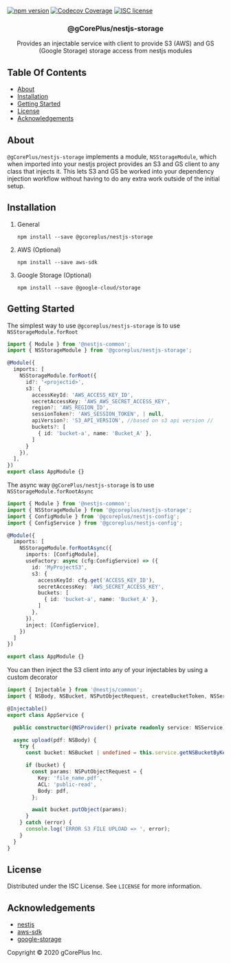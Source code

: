 [![npm version](http://img.shields.io/npm/v/@gcoreplus/nestjs-storage.svg?style=flat)](https://npmjs.org/package/@gCorePlus/nestjs-storage "View this project on npm")
[![Codecov Coverage](https://codecov.io/gh/gCorePlus/nestjs-storage/branch/master/graph/badge.svg)](https://codecov.io/gh/gCorePlus/nestjs-storage)
[![ISC license](http://img.shields.io/badge/license-ISC-brightgreen.svg)](http://opensource.org/licenses/ISC)

<p align="center">
  <h3 align="center">
    @gCorePlus/nestjs-storage
  </h3>

  <p align="center">
    Provides an injectable service with client to provide S3 (AWS) and GS (Google Storage) storage access from nestjs modules
  </p>
</p>

## Table Of Contents

- [About](#about)
- [Installation](#installation)
- [Getting Started](#getting-started)
- [License](#license)
- [Acknowledgements](#acknowledgements)

## About

`@gCorePlus/nestjs-storage` implements a module, `NSStorageModule`, which when imported into
your nestjs project provides an S3 and GS client to any class that injects it. This
lets S3 and GS be worked into your dependency injection workflow without having to
do any extra work outside of the initial setup.

## Installation

1. General
    
    `npm install --save @gcoreplus/nestjs-storage`

2. AWS (Optional)

    `npm install --save aws-sdk`

3. Google Storage (Optional)

    `npm install --save @google-cloud/storage` 

## Getting Started

The simplest way to use `@gcoreplus/nestjs-storage` is to use `NSStorageModule.forRoot`

```typescript
import { Module } from '@nestjs-common';
import { NSStorageModule } from '@gcoreplus/nestjs-storage';

@Module({
  imports: [
    NSStorageModule.forRoot({
      id?: '<projectid>',
      s3: {
        accessKeyId: 'AWS_ACCESS_KEY_ID',
        secretAccessKey: 'AWS_AWS_SECRET_ACCESS_KEY',
        region?: 'AWS_REGION_ID',
        sessionToken?: 'AWS_SESSION_TOKEN', | null, 
        apiVersion?: 'S3_API_VERSION', //based on s3 api version //
        buckets?: [
          { id: 'bucket-a', name: 'Bucket_A' },
        ]
      }
    }),
  ],
})
export class AppModule {}
```

The async way `@gCorePlus/nestjs-storage` is to use `NSStorageModule.forRootAsync`

```typescript
import { Module } from '@nestjs-common';
import { NSStorageModule } from '@gcoreplus/nestjs-storage';
import { ConfigModule } from '@gcoreplus/nestjs-config';
import { ConfigService } from '@gcoreplus/nestjs-config';

@Module({
  imports: [
    NSStorageModule.forRootAsync({
      imports: [ConfigModule],
      useFactory: async (cfg:ConfigService) => ({
        id: 'MyProjectS3',
        s3: {
          accessKeyId: cfg.get('ACCESS_KEY_ID'),
          secretAccessKey: 'AWS_SECRET_ACCESS_KEY',
          buckets: [
            { id: 'bucket-a', name: 'Bucket_A' },
          ]
        },
      }),
      inject: [ConfigService],
    })
  ]
})

export class AppModule {}
```

You can then inject the S3 client into any of your injectables by using a
custom decorator

```typescript
import { Injectable } from '@nestjs/common';
import { NSBody, NSBucket, NSPutObjectRequest, createBucketToken, NSService, NSProvider } from '@gcoreplus/nestjs-storage';

@Injectable()
export class AppService {

  public constructor(@NSProvider() private readonly service: NSService) { }

  async upload(pdf: NSBody) {
    try {
      const bucket: NSBucket | undefined = this.service.getNSBucketByKey(createBucketToken('MyProjectS3', 'Bucket_A'));

      if (bucket) {
        const params: NSPutObjectRequest = {
          Key: 'file_name.pdf',
          ACL: 'public-read',
          Body: pdf,
        };

        await bucket.putObject(params);
      }
    } catch (error) {
      console.log('ERROR S3 FILE UPLOAD => ', error);
    }
  }
}
```

## License

Distributed under the ISC License. See `LICENSE` for more information.

## Acknowledgements

- [nestjs](https://nestjs.com)
- [aws-sdk](https://github.com/aws/aws-sdk-js)
- [google-storage](https://github.com/googleapis/nodejs-storage)

Copyright &copy; 2020 gCorePlus Inc.
